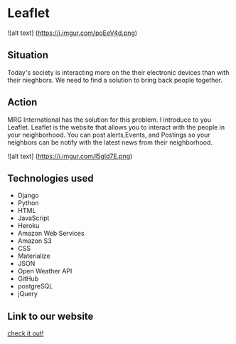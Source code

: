 # Leaflet 
![alt text] (https://i.imgur.com/poEeV4d.png)




## Situation 
Today's society is interacting more on the their electronic devices than with their nieghbors. We need to find a solution to bring back people together. 




## Action 
MRG International has the solution for this problem. I introduce to you Leaflet. Leaflet is the website that allows you to interact with the people in your neighborhood. You can post alerts,Events, and Postings so your neighbors can be notify with the latest news from their neighborhood.



![alt text] (https://i.imgur.com/l5gId7E.png)





## Technologies used 

* Django 
* Python 
* HTML 
* JavaScript
* Heroku 
* Amazon Web Services 
* Amazon S3
* CSS 
* Materialize 
* JSON 
* Open Weather API 
* GitHub 
* postgreSQL
* jQuery


## Link to our website 

[check it out!](https://mgr-leaflet.herokuapp.com)
